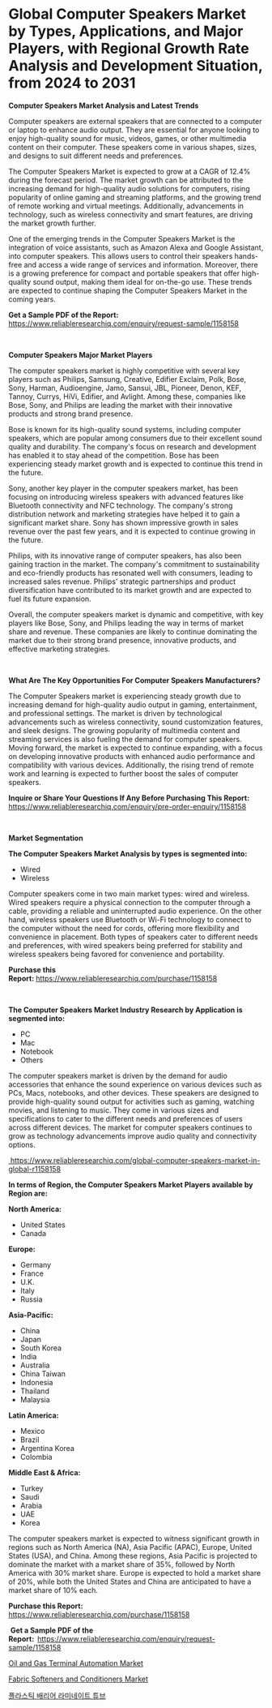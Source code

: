 <p><h1>Global Computer Speakers Market by Types, Applications, and Major Players, with Regional Growth Rate Analysis and Development Situation, from 2024 to 2031</h1></p><p><strong>Computer Speakers Market Analysis and Latest Trends</strong></p>
<p><p>Computer speakers are external speakers that are connected to a computer or laptop to enhance audio output. They are essential for anyone looking to enjoy high-quality sound for music, videos, games, or other multimedia content on their computer. These speakers come in various shapes, sizes, and designs to suit different needs and preferences.</p><p>The Computer Speakers Market is expected to grow at a CAGR of 12.4% during the forecast period. The market growth can be attributed to the increasing demand for high-quality audio solutions for computers, rising popularity of online gaming and streaming platforms, and the growing trend of remote working and virtual meetings. Additionally, advancements in technology, such as wireless connectivity and smart features, are driving the market growth further.</p><p>One of the emerging trends in the Computer Speakers Market is the integration of voice assistants, such as Amazon Alexa and Google Assistant, into computer speakers. This allows users to control their speakers hands-free and access a wide range of services and information. Moreover, there is a growing preference for compact and portable speakers that offer high-quality sound output, making them ideal for on-the-go use. These trends are expected to continue shaping the Computer Speakers Market in the coming years.</p></p>
<p><strong>Get a Sample PDF of the Report:&nbsp;</strong> <a href="https://www.reliableresearchiq.com/enquiry/request-sample/1158158">https://www.reliableresearchiq.com/enquiry/request-sample/1158158</a></p>
<p>&nbsp;</p>
<p><strong>Computer Speakers Major Market Players</strong></p>
<p><p>The computer speakers market is highly competitive with several key players such as Philips, Samsung, Creative, Edifier Exclaim, Polk, Bose, Sony, Harman, Audioengine, Jamo, Sansui, JBL, Pioneer, Denon, KEF, Tannoy, Currys, HiVi, Edifier, and Avlight. Among these, companies like Bose, Sony, and Philips are leading the market with their innovative products and strong brand presence.</p><p>Bose is known for its high-quality sound systems, including computer speakers, which are popular among consumers due to their excellent sound quality and durability. The company's focus on research and development has enabled it to stay ahead of the competition. Bose has been experiencing steady market growth and is expected to continue this trend in the future.</p><p>Sony, another key player in the computer speakers market, has been focusing on introducing wireless speakers with advanced features like Bluetooth connectivity and NFC technology. The company's strong distribution network and marketing strategies have helped it to gain a significant market share. Sony has shown impressive growth in sales revenue over the past few years, and it is expected to continue growing in the future.</p><p>Philips, with its innovative range of computer speakers, has also been gaining traction in the market. The company's commitment to sustainability and eco-friendly products has resonated well with consumers, leading to increased sales revenue. Philips' strategic partnerships and product diversification have contributed to its market growth and are expected to fuel its future expansion.</p><p>Overall, the computer speakers market is dynamic and competitive, with key players like Bose, Sony, and Philips leading the way in terms of market share and revenue. These companies are likely to continue dominating the market due to their strong brand presence, innovative products, and effective marketing strategies.</p></p>
<p>&nbsp;</p>
<p><strong>What Are The Key Opportunities For Computer Speakers Manufacturers?</strong></p>
<p><p>The Computer Speakers market is experiencing steady growth due to increasing demand for high-quality audio output in gaming, entertainment, and professional settings. The market is driven by technological advancements such as wireless connectivity, sound customization features, and sleek designs. The growing popularity of multimedia content and streaming services is also fueling the demand for computer speakers. Moving forward, the market is expected to continue expanding, with a focus on developing innovative products with enhanced audio performance and compatibility with various devices. Additionally, the rising trend of remote work and learning is expected to further boost the sales of computer speakers.</p></p>
<p><strong>Inquire or Share Your Questions If Any Before Purchasing This Report:</strong> <a href="https://www.reliableresearchiq.com/enquiry/pre-order-enquiry/1158158">https://www.reliableresearchiq.com/enquiry/pre-order-enquiry/1158158</a></p>
<p>&nbsp;</p>
<p><strong>Market Segmentation</strong></p>
<p><strong>The Computer Speakers Market Analysis by types is segmented into:</strong></p>
<p><ul><li>Wired</li><li>Wireless</li></ul></p>
<p><p>Computer speakers come in two main market types: wired and wireless. Wired speakers require a physical connection to the computer through a cable, providing a reliable and uninterrupted audio experience. On the other hand, wireless speakers use Bluetooth or Wi-Fi technology to connect to the computer without the need for cords, offering more flexibility and convenience in placement. Both types of speakers cater to different needs and preferences, with wired speakers being preferred for stability and wireless speakers being favored for convenience and portability.</p></p>
<p><strong>Purchase this Report:&nbsp;</strong><a href="https://www.reliableresearchiq.com/purchase/1158158">https://www.reliableresearchiq.com/purchase/1158158</a></p>
<p>&nbsp;</p>
<p><strong>The Computer Speakers Market Industry Research by Application is segmented into:</strong></p>
<p><ul><li>PC</li><li>Mac</li><li>Notebook</li><li>Others</li></ul></p>
<p><p>The computer speakers market is driven by the demand for audio accessories that enhance the sound experience on various devices such as PCs, Macs, notebooks, and other devices. These speakers are designed to provide high-quality sound output for activities such as gaming, watching movies, and listening to music. They come in various sizes and specifications to cater to the different needs and preferences of users across different devices. The market for computer speakers continues to grow as technology advancements improve audio quality and connectivity options.</p></p>
<p><a href="https://www.reliableresearchiq.com/global-computer-speakers-market-in-global-r1158158">&nbsp;https://www.reliableresearchiq.com/global-computer-speakers-market-in-global-r1158158</a></p>
<p><strong>In terms of Region, the Computer Speakers Market Players available by Region are:</strong></p>
<p>
    <p> <strong> North America: </strong>
        <ul>
            <li>United States</li>
            <li>Canada</li>
        </ul>
        </p> 
    <p> <strong> Europe: </strong>
        <ul>
            <li>Germany</li>
            <li>France</li>
            <li>U.K.</li>
            <li>Italy</li>
            <li>Russia</li>
        </ul>
        </p> 
    <p> <strong> Asia-Pacific: </strong>
        <ul>
            <li>China</li>
            <li>Japan</li>
            <li>South Korea</li>
            <li>India</li>
            <li>Australia</li>
            <li>China Taiwan</li>
            <li>Indonesia</li>
            <li>Thailand</li>
            <li>Malaysia</li>
        </ul>
        </p> 
    <p> <strong> Latin America: </strong>
        <ul>
            <li>Mexico</li>
            <li>Brazil</li>
            <li>Argentina Korea</li>
            <li>Colombia</li>
        </ul>
        </p> 
    <p> <strong> Middle East & Africa: </strong>
        <ul>
            <li>Turkey</li>
            <li>Saudi</li>
            <li>Arabia</li>
            <li>UAE</li>
            <li>Korea</li>
        </ul>
    </p>
    </p>
<p><p>The computer speakers market is expected to witness significant growth in regions such as North America (NA), Asia Pacific (APAC), Europe, United States (USA), and China. Among these regions, Asia Pacific is projected to dominate the market with a market share of 35%, followed by North America with 30% market share. Europe is expected to hold a market share of 20%, while both the United States and China are anticipated to have a market share of 10% each.</p></p>
<p><strong>Purchase this Report: </strong><a href="https://www.reliableresearchiq.com/purchase/1158158">https://www.reliableresearchiq.com/purchase/1158158</a></p>
<p>&nbsp;<strong>Get a Sample PDF of the Report:&nbsp;&nbsp;</strong><a href="https://www.reliableresearchiq.com/enquiry/request-sample/1158158">https://www.reliableresearchiq.com/enquiry/request-sample/1158158</a></p>
<p><strong></strong></p>
<p><p><a href="https://view.publitas.com/reportprime-1/oil-and-gas-terminal-automation-market-research-report-includes-analysis-on-market-size-share-and-growth-rate-at-9-8-cagr-forecasted-from-2024-to-2031/">Oil and Gas Terminal Automation Market</a></p><p><a href="https://github.com/DarrenSipes1990/Market-Research-Report-List-2/blob/main/fabric-softeners-and-conditioners-market.md">Fabric Softeners and Conditioners Market</a></p><p><a href="https://github.com/vdhdwjyp90142/Market-Research-Report-List-3/blob/main/769254140992.md">플라스틱 배리어 라미네이트 튜브</a></p></p>